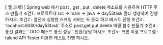 
[ 웹 과제1 ]
Spring web 에서 post , get , put , delete 메소드를 사용하여 HTTP 주소 만들기
조건1 : 프로젝트내 src -> main -> java -> day53task 폴더 생성하여 진행 하시오.
조건2 : 앞전에 실행한 스프링 서버는 꼭 종료 하고 테스트 진행
조건3 : 'locahost:8080/day53task' 주소로 post,get,put,delete 매핑 함수 만들기
조건4 : 통신 결과는 ' OOO 메소드 통신 성공 ' 반환/응답 하시오.
조건5 : 크롬 확장 프로그램 : talend API Tester 이용한 테스트 진행 하시오.